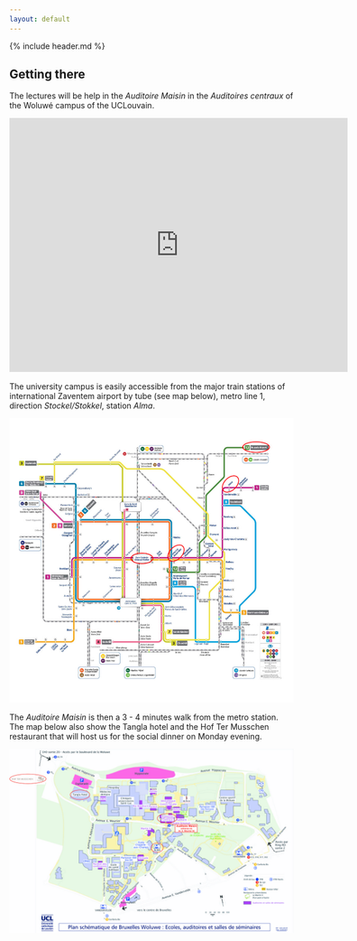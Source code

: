 ```yaml
---
layout: default
---
```


{% include header.md %}

## Getting there

The lectures will be help in the *Auditoire Maisin* in the *Auditoires
centraux* of the Woluwé campus of the UCLouvain.

<iframe src="https://www.google.com/maps/embed?pb=!1m18!1m12!1m3!1d1259.4633910391408!2d4.453708800569387!3d50.85104009819093!2m3!1f0!2f0!3f0!3m2!1i1024!2i768!4f13.1!3m3!1m2!1s0x47c3dd035b543e07%3A0x6523b8892e3ea75a!2sAuditoire%20MAISIN!5e0!3m2!1sen!2sbe!4v1575580459238!5m2!1sen!2sbe" width="600" height="450" frameborder="0" style="border:0;" allowfullscreen=""></iframe>

The university campus is easily accessible from the major train
stations of international Zaventem airport by tube (see map below),
metro line 1, direction *Stockel/Stokkel*, station *Alma*.

<img src="./images/metro.jpg" alt="STIB tube network" width="750"/>

The *Auditoire Maisin* is then a 3 - 4 minutes walk from the metro
station. The map below also show the Tangla hotel and the Hof Ter
Musschen restaurant that will host us for the social dinner on Monday
evening.

<img src="./images/woluwe.jpg" alt="Campus Woluwé UCLouvain" width="750"/>

